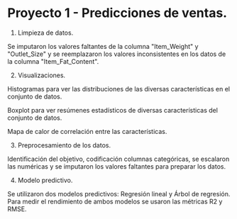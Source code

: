 # Proyecto 1 - Predicciones de ventas.


1. Limpieza de datos.
   
Se imputaron los valores faltantes de la columna "Item_Weight" y "Outlet_Size" y se reemplazaron los valores inconsistentes en los datos de la columna "Item_Fat_Content".

2. Visualizaciones.

Histogramas para ver las distribuciones de las diversas características en el conjunto de datos.

Boxplot para ver resúmenes estadísticos de diversas características del conjunto de datos.

Mapa de calor de correlación entre las características.

3. Preprocesamiento de los datos.

Identificación del objetivo, codificación columnas categóricas, se escalaron las numéricas y se imputaron los valores faltantes para preparar los datos.

4. Modelo predictivo.

Se utilizaron dos modelos predictivos: Regresión lineal y Árbol de regresión. Para medir el rendimiento de ambos modelos se usaron las métricas R2 y RMSE.
